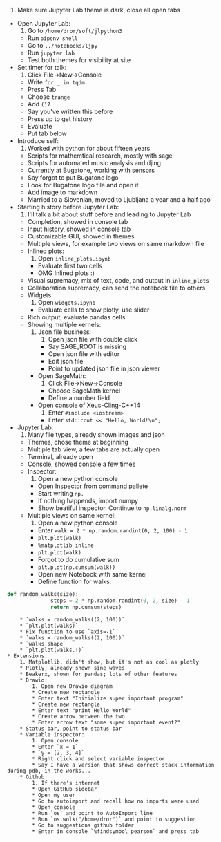 1. Make sure Jupyter Lab theme is dark, close all open tabs
* Open Jupyter Lab:
    1. Go to `/home/dror/soft/jlpython3`
    * Run `pipenv shell`
    * Go to `../notebooks/ljpy`
    * Run `jupyter lab`
    * Test both themes for visibility at site
* Set timer for talk:
    1. Click File->New->Console
    * Write `for _ in tqdm.`
    * Press Tab
    * Choose `trange`
    * Add `(17`
    * Say you've written this before
    * Press up to get history
    * Evaluate
    * Put tab below
* Introduce self:
    1. Worked with python for about fifteen years
    * Scripts for mathemtical research, mostly with sage
    * Scripts for automated music analysis and djing
    * Currently at Bugatone, working with sensors
    * Say forgot to put Bugatone logo
    * Look for Bugatone logo file and open it
    * Add image to markdown
    * Married to a Slovenian, moved to Ljubljana a year and a half ago
* Starting history before Jupyter Lab:
    1. I'll talk a bit about stuff before and leading to Jupyter Lab
    * Completion, showed in console tab
    * Input history, showed in console tab
    * Customizable GUI, showed in themes
    * Multiple views, for example two views on same markdown file
    * Inlined plots:
        1. Open `inline_plots.ipynb`
        * Evaluate first two cells
        * OMG Inlined plots :)
    * Visual supremacy, mix of text, code, and output in `inline_plots`
    * Collaboration supremacy, can send the notebook file to others
    * Widgets:
        1. Open `widgets.ipynb`
        * Evaluate cells to show plotly, use slider
    * Rich output, evaluate pandas cells
    * Showing multiple kernels:
        1. Json file business:
            1. Open json file with double click
            * Say SAGE_ROOT is missing
            * Open json file with editor
            * Edit json file
            * Point to updated json file in json viewer
        * Open SageMath:
            1. Click File->New->Console
            * Choose SageMath kernel
            * Define a number field
        * Open console of Xeus-Cling-C++14
            1. Enter `#include <iostream>`
            * Enter `std::cout << "Hello, World!\n";`
* Jupyter Lab:
    1. Many file types, already shown images and json
    * Themes, chose theme at beginning
    * Multiple tab view, a few tabs are actually open
    * Terminal, already open
    * Console, showed console a few times
    * Inspector:
        1. Open a new python console
        * Open Inspector from command pallete
        * Start writing `np.`
        * If nothing happends, import numpy
        * Show beatiful inspector. Continue to `np.linalg.norm`
    * Multiple views on same kernel:
        1. Open a new python console
        * Enter `walk = 2 * np.random.randint(0, 2, 100) - 1`
        * `plt.plot(walk)`
        * `%matplotlib inline`
        * `plt.plot(walk)`
        * Forgot to do cumulative sum
        * `plt.plot(np.cumsum(walk))`
        * Open new Notebook with same kernel
        * Define function for walks:
```python
def random_walks(size):
              steps = 2 * np.random.randint(0, 2, size) - 1
              return np.cumsum(steps)
```
        * `walks = random_walks((2, 100))`
        * `plt.plot(walks)`
        * Fix function to use `axis=-1`
        * `walks = random_walks((2, 100))`
        * `walks.shape`
        * `plt.plot(walks.T)`
    * Extensions:
        1. Matplotlib, didn't show, but it's not as cool as plotly
        * Plotly, already shown sine waves
        * Beakerx, shown for pandas; lots of other features
        * Drawio:
            1. Open new Drawio diagram
            * Create new rectangle
            * Enter text "Initialize super important program"
            * Create new rectangle
            * Enter text "print Hello World"
            * Create arrow between the two
            * Enter arrow text "some super important event?"
        * Status bar, point to status bar
        * Variable inspector:
            1. Open console
            * Enter `x = 1`
            * `y = [2, 3, 4]`
            * Right click and select variable inspector
            * Say I have a version that shows correct stack information during pdb, in the works...
        * Github:
            1. If there's internet
            * Open GitHub sidebar
            * Open my user
            * Go to autoimport and recall how no imports were used
            * Open console
            * Run `os` and point to AutoImport line
            * Run `os.wolk("/home/dror")` and point to suggestion
            * Go to suggestions github folder
            * Enter in console `%findsymbol pearson` and press tab
